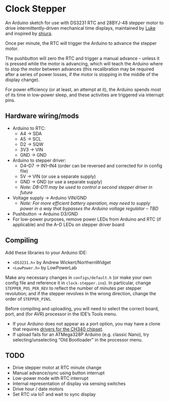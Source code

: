 # Clock Stepper

An Arduino sketch for use with DS3231 RTC and 28BYJ-48 stepper motor to drive intermittently-driven mechanical time displays, maintained by [Luke](https://theclockspot.com) and inspired by [shiura](https://www.thingiverse.com/thing:5140134).

Once per minute, the RTC will trigger the Arduino to advance the stepper motor.

The pushbutton will zero the RTC and trigger a manual advance – unless it is pressed while the motor is advancing, which will teach the Arduino where to stop the motor between advances (this recalibration may be required after a series of power losses, if the motor is stopping in the middle of the display change).

For power efficiency (or at least, an attempt at it), the Arduino spends most of its time in low-power sleep, and these activities are triggered via interrupt pins.

## Hardware wiring/mods

* Arduino to RTC:
  * A4 → SDA
  * A5 → SCL
  * D2 → SQW
  * 3V3 → VIN
  * GND → GND
* Arduino to stepper driver:
  * D4–D7 → IN1–IN4 (order can be reversed and corrected for in config file)
  * 5V → VIN (or use a separate supply)
  * GND → GND (or use a separate supply)
  * _Note: D8–D11 may be used to control a second stepper driver in future_
* Voltage supply → Arduino VIN/GND
  * _Note: For more efficient battery operation, may need to supply power in a way that bypasses the Arduino voltage regulator – TBD_
* Pushbutton → Arduino D3/GND
* For low-power purposes, remove power LEDs from Arduino and RTC (if applicable) and the A–D LEDs on stepper driver board

## Compiling

Add these libraries to your Arduino IDE:
* `<DS3231.h>` by Andrew Wickert/NorthernWidget
* `<LowPower.h>` by LowPowerLab

Make any necessary changes in `configs/default.h` (or make your own config file and reference it in `clock-stepper.ino`). In particular, change `STEPPER_POS_PER_REV` to reflect the number of minutes per stepper revolution; and if the stepper revolves in the wrong direction, change the order of `STEPPER_PINS`.

Before compiling and uploading, you will need to select the correct board, port, and (for AVR) processor in the IDE’s Tools menu.

* If your Arduino does not appear as a port option, you may have a clone that requires [drivers for the CH340 chipset](https://sparks.gogo.co.nz/ch340.html).
* If upload fails for an ATMega328P Arduino (e.g. classic Nano), try selecting/unselecting “Old Bootloader” in the processor menu.

## TODO
* Drive stepper motor at RTC minute change
* Manual advance/sync using button interrupt
* Low-power mode with RTC interrupt
* Internal representation of display via sensing switches
* Drive hour / date motors
* Set RTC via IoT and wait to sync display